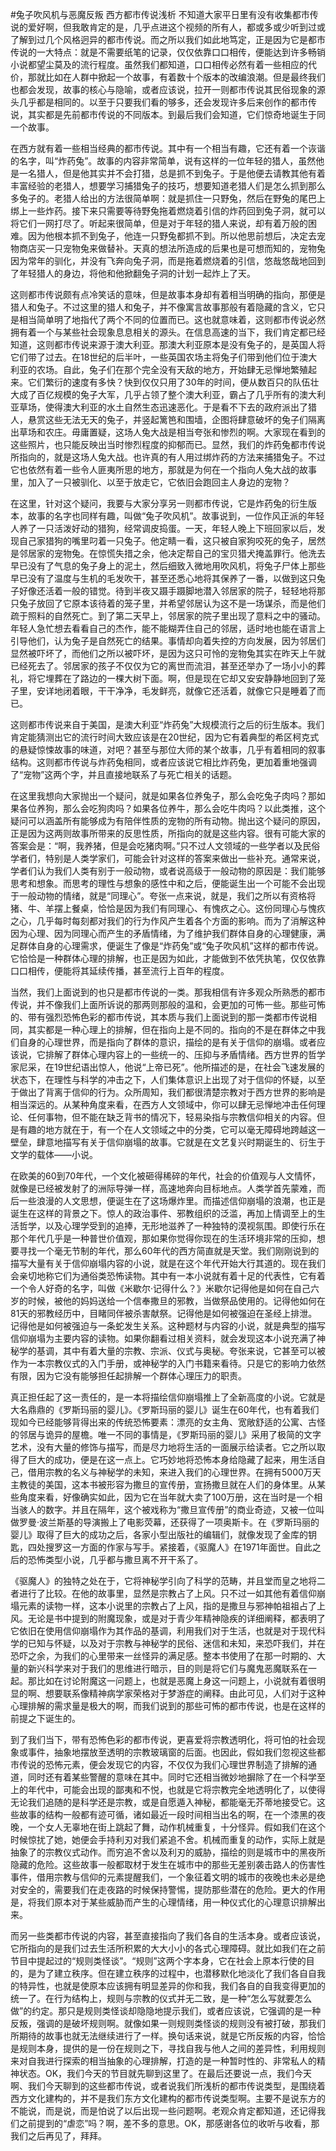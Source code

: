 #兔子吹风机与恶魔反叛 西方都市传说浅析
不知道大家平日里有没有收集都市传说的爱好啊，但我敢肯定的是，几乎点进这个视频的所有人，都或多或少听到过或了解到过几个风格迥异的都市传说。而之所以我们如此地笃定，正是因为它是都市传说的一大特点：就是不需要纸笔的记录，仅仅依靠口口相传，便能达到许多畅销小说都望尘莫及的流行程度。虽然我们都知道，口口相传必然有着一些相应的代价，那就比如在人群中掀起一个故事，有着数十个版本的改编浪潮。但是最终我们也都会发现，故事的核心与隐喻，或者应该说，拉开一则都市传说其民俗现象的源头几乎都是相同的。以至于只要我们看的够多，还会发现许多后来创作的都市传说，其实都是先前都市传说的不同版本。到最后我们会知道，它们惊奇地诞生于同一个故事。

在西方就有着一些相当经典的都市传说。其中有一个相当有趣，它还有着一个诙谐的名字，叫“炸药兔”。故事的内容非常简单，说有这样的一位年轻的猎人，虽然他是一名猎人，但是他其实并不会打猎，总是抓不到兔子。于是他便去请教其他有着丰富经验的老猎人，想要学习捕猎兔子的技巧，想要知道老猎人们是怎么抓到那么多兔子的。老猎人给出的方法很简单啊：就是抓住一只野兔，然后在野兔的尾巴上绑上一些炸药。接下来只需要等待野兔拖着燃烧着引信的炸药回到兔子洞，就可以将它们一网打尽了。听起来很简单，但是对于年轻的猎人来说，却有着万般的困难。因为他根本抓不到兔子，他连一只野兔都抓不到。所以他思前想后，决定去宠物商店买一只宠物兔来做替补。天真的想法所造成的后果也是可想而知的，宠物兔因为常年的驯化，并没有飞奔向兔子洞，而是拖着燃烧着的引信，悠哉悠哉地回到了年轻猎人的身边，将他和他掀翻兔子洞的计划一起炸上了天。

这则都市传说颇有点冷笑话的意味，但是故事本身却有着相当明确的指向，那便是猎人和兔子。不过这里的猎人和兔子，并不像寓言故事那般有着隐藏的含义，它只是相当简单明了地指代了两个不同的位置而已。这也就意味着，这则都市传说必然拥有着一个与某些社会现象息息相关的源头。在信息高速的当下，我们肯定都已经知道，这则都市传说来源于澳大利亚。那澳大利亚原本是没有兔子的，是英国人将它们带了过去。在18世纪的后半叶，一些英国农场主将兔子们带到他们位于澳大利亚的农场。自此，兔子们在那个完全没有天敌的地方，开始肆无忌惮地繁殖起来。它们繁衍的速度有多快？快到仅仅只用了30年的时间，便从数百只的队伍壮大成了百亿规模的兔子大军，几乎占领了整个澳大利亚，霸占了几乎所有的澳大利亚草场，使得澳大利亚的水土自然生态迅速恶化。于是看不下去的政府派出了猎人，悬赏这些无法无天的兔子，并竖起篱笆和围墙，企图将肆意破坏的兔子们隔离出草场和农庄。毋庸置疑，这场人兔大战是相当夸张和惨烈的啊。大家现在看到的这些照片，也只能反映出当时惨烈程度的抑郁而已。显然，我们的炸药兔都市传说所指向的，就是这场人兔大战。也许真的有人用过绑炸药的方法来捕猎兔子。不过它也依然有着一些令人匪夷所思的地方，那就是为何在一个指向人兔大战的故事里，加入了一只被驯化、以至于放走它，它依旧会跑回主人身边的宠物？

在这里，针对这个疑问，我要与大家分享另一则都市传说，它是炸药兔的衍生版本，故事的名字也同样有趣，叫做“兔子吹风机”。故事说到，一位作风正派的年轻人养了一只活泼好动的猎狗，经常调皮捣蛋。一天，年轻人晚上下班回家以后，发现自己家猎狗的嘴里叼着一只兔子。他定睛一看，这只被自家狗咬死的兔子，居然是邻居家的宠物兔。在惊慌失措之余，他决定帮自己的宝贝猎犬掩盖罪行。他洗去早已没有了气息的兔子身上的泥土，然后细致入微地用吹风机，将兔子尸体上那些早已没有了温度与生机的毛发吹干，甚至还悉心地将其保养了一番，以做到这只兔子好像还活着一般的错觉。待到半夜又蹑手蹑脚地潜入邻居家的院子，轻轻地将那只兔子放回了它原本该待着的笼子里，并希望邻居认为这不是一场谋杀，而是他们疏于照料的自然死亡。到了第二天早上，邻居家的院子里出现了意料之中的骚动。年轻人急忙想去看看自己的杰作，能不能糊弄住自己的邻居，适时地也能在语言上引导他们，认为兔子是自然死亡的结果。事情却向着失控的方向发展，因为邻居们显然被吓坏了，而他们之所以被吓坏，是因为这只可怜的宠物兔其实在昨天上午就已经死去了。邻居家的孩子不仅仅为它的离世而流泪，甚至还举办了一场小小的葬礼，将它埋葬在了路边的一棵大树下面。啊，但是现在它却又安安静静地回到了笼子里，安详地闭着眼，干干净净，毛发鲜亮，就像它还活着，就像它只是睡着了而已。

这则都市传说来自于美国，是澳大利亚“炸药兔”大规模流行之后的衍生版本。我们肯定能猜测出它的流行时间大致应该是在20世纪，因为它有着典型的希区柯克式的悬疑惊悚故事的味道，对吧？甚至与那位大师的某个故事，几乎有着相同的叙事结构。这则都市传说与炸药兔相同，或者应该说它相比炸药兔，更加着重地强调了“宠物”这两个字，并且直接地联系了与死亡相关的话题。

在这里我想向大家抛出一个疑问，就是如果各位养兔子，那么会吃兔子肉吗？那如果各位养狗，那么会吃狗肉吗？如果各位养牛，那么会吃牛肉吗？以此类推，这个疑问可以涵盖所有能够成为有陪伴性质的宠物的所有动物。抛出这个疑问的原因，正是因为这两则故事所带来的反思性质，所指向的就是这些内容。很有可能大家的答案会是：“啊，我养猪，但是会吃猪肉啊。”只不过人文领域的一些学者以及民俗学者们，特别是人类学家们，可能会针对这样的答案来做出一些补充。通常来说，学者们认为我们人类有别于一般动物，或者说高级于一般动物的原因是：我们能够思考和想象。而思考的理性与想象的感性中和之后，便能诞生出一个可能不会出现于一般动物的情绪，就是“同理心”。夸张一点来说，就是，我们之所以有资格将猪、牛、羊摆上餐桌，恰恰是因为我们有同理心、有愧疚之心。这份同理心与愧疚之心，几乎每时每刻都对我们的行为作风产生着各个方面的影响。而为了消解这种因为心理、因为同理心而产生的矛盾情绪，为了维护我们群体自身的心理健康，满足群体自身的心理需求，便诞生了像是“炸药兔”或“兔子吹风机”这样的都市传说。它恰恰是一种群体心理的排解，也正是因为如此，才能做到不依凭执笔，仅仅依靠口口相传，便能将其延续传播，甚至流行上百年的程度。

当然，我们上面说到的也只是都市传说的一类。那我相信有许多观众所熟悉的都市传说，并不像我们上面所诉说的那两则那般的温和，会更加的可怖一些。那些可怖的、带有强烈恐怖色彩的都市传说，其本质与我们上面说到的那一类都市传说相同，其实都是一种心理上的排解，但在指向上是不同的。指向的不是在群体之中我们自身的心理世界，而是指向了群体的意识，描绘的是有关于信仰的崩塌。或者应该说，它排解了群体心理内容上的一些统一的、压抑与矛盾情绪。西方世界的哲学家尼采，在19世纪语出惊人，他说“上帝已死”。他所描述的是，在社会飞速发展的状态下，在理性与科学的冲击之下，人们集体意识上出现了对于信仰的怀疑，以至于做出了背离于信仰的行为。众所周知，我们都很清楚宗教对于西方世界的影响是相当深远的。从某种角度来看，在西方人文领域中，你可以肆无忌惮地冲击任何理论、任何事物，但不能在缺乏背书的情况下，轻易染指与宗教信仰相关的内容。但是有趣的地方就在于，有一个在人文领域之中的分类，它可以毫无障碍地跨越这一壁垒，肆意地描写有关于信仰崩塌的故事。它就是在文艺复兴时期诞生的、衍生于文学的载体——小说。

在欧美的60到70年代，一个文化被砸得稀碎的年代，社会的价值观与人文情怀，就像是已经被发射了的洲际导弹一样，高速地奔向目标地点。人类学首先蒙难，而后一些浪漫的人文思想，便诞生在了这场爆炸里。而描述信仰崩塌的浪潮，也正是诞生在这样的背景之下。惊人的政治事件、邪教组织的泛滥，再加上情调至上的生活哲学，以及心理学受到的追捧，无形地滋养了一种独特的漠视氛围。即使行乐在那个年代几乎是一种普世价值观，那如果你觉得你现在的生活环境非常的压抑，想要寻找一个毫无节制的年代，那么60年代的西方简直就是天堂。我们刚刚说到的描写大量有关于信仰崩塌内容的小说，就是在这个年代开始大行其道的。现在我们会亲切地称它们为通俗类恐怖读物。其中有一本小说就有着十足的代表性，它有着一个令人好奇的名字，叫做《米歇尔·记得什么？》米歇尔记得他是如何在自己六岁的时候，被他的妈妈送给一个信奉撒旦的邪教，当做祭品使用的。记得他如何在81天的邪教经历中，目睹同伴被杀害献祭。记得他是如何被强迫在圣经上排泄。记得他是如何被强迫与一条蛇发生关系。这种题材与内容的小说，就是典型的描写信仰崩塌为主要内容的读物。如果你翻看过相关资料，就会发现这本小说充满了神秘学的基调，其中有着大量的宗教、宗派、仪式与奥秘。夸张来说，它甚至可以被作为一本宗教仪式的入门手册，或神秘学的入门书籍来看待。只是它的影响力依然有限，因为它没有能够担任起排解一个群体心理压力的职责。

真正担任起了这一责任的，是一本将描绘信仰崩塌推上了全新高度的小说。它就是大名鼎鼎的《罗斯玛丽的婴儿》。《罗斯玛丽的婴儿》诞生在60年代，也有着我们现如今已经能够背得出来的传统恐怖要素：漂亮的女主角、宽敞舒适的公寓、古怪的邻居与诡异的屋檐。唯一不同的事情是，《罗斯玛丽的婴儿》采用了极简的文字艺术，没有大量的修饰与描写，而是尽力地将生活的一面展示给读者。它之所以取得了巨大的成功，便是在这一点上。它巧妙地将恐怖本身给隐藏了起来，用生活自己，借用宗教的名义与神秘学的未知，来进入我们的心理世界。在拥有5000万天主教徒的美国，这本书被形容为撒旦的宣传册，宣扬撒旦就在人们的身体里。从某些角度来看，好像确实如此，因为它在当年就大卖了100万册，这在当时是一个相当骇人的数字。并且在隔年，这个被戏称为“撒旦宣传册”的商业奇迹，又被一位叫做罗曼·波兰斯基的导演搬上了电影荧幕，还获得了一项奥斯卡。在《罗斯玛丽的婴儿》取得了巨大的成功之后，各家小型出版社的编辑们，就像发现了金库的钥匙，四处搜罗这一方面的作家与写手。紧接着，《驱魔人》在1971年面世。自此之后的恐怖类型小说，几乎都与撒旦离不开干系了。

《驱魔人》的独特之处在于，它将神秘学引向了科学的范畴，并且堂而皇之地将二者进行了比较。在他的故事里，显然是宗教占了上风。只不过一如其他有着信仰崩塌元素的读物一样，这本小说里的宗教占了上风，指的是撒旦与邪神帕祖祖占了上风。无论是书中提到的附魔现象，或是对于青少年精神隐疾的详细阐释，都表明了它依旧在使用信仰崩塌作为其作品的基调，利用我们对于生活，也就是对于现代科学的已知与怀疑，以及对于宗教与神秘学的民俗、迷信和未知，来恐吓我们，并在恐吓之余，为我们的心里带来一丝怪异的满足感。整本书使用了在那一时期的、大量的新兴科学来对于我们的思维进行暗示，目的则是将它们与魔鬼恶魔联系在一起。那比如在讨论附魔这一问题上，也就是恶魔上身这一问题上，小说就有着很明显的啊、想要联系像精神病学家荣格对于梦游症的阐释。由此可见，人们对于这种心理排解的需求量是极大的啊，而我们说到的那些可怖的都市传说，也是在这样的前提之下诞生的。

到了我们当下，带有恐怖色彩的都市传说，更喜爱将宗教透明化，将可怕的社会现象或事件，抽象地摆放至透明的宗教玻璃窗的后面。也因此，假如我们忽视这些都市传说的恐怖元素，便会发现它的内容，不仅仅为我们心理世界制造了排解的通道，同时还有着某些警醒的意味在其中。同时它还相当微妙地摒除了在一个科学至上的年代中，可能会出现的鄙夷和不悦，也就是它将宗教完全地透明化了，以使得无论我们追随的是科学还是宗教，或是自愿遁入神秘，都能毫无芥蒂地接受它。这些故事的结构一般都有迹可循，诸如最近一段时间相当出名的啊，在一个漆黑的夜晚，一个女人无辜地在街上跳起了舞，动作机械重复，十分怪异。假如我们在这个时候惊扰了她，她便会手持利刃对我们紧追不舍。机械而重复的动作，实际上就是抽象了的宗教仪式动作。而穷追不舍以及利刃的威胁，描绘的则是城市中的黑夜所隐藏的危险。这些故事一般都取材于发生在城市中的那些无差别袭击路人的伤害性事件，借用宗教与信仰的元素提醒我们，一个象征着文明的城市的夜晚也未必是绝对安全的，需要我们在走夜路的时候保持警惕，提防那些潜在的危险。更大的作用是，将我们原本对于某些威胁而产生的心理情绪，用一种仪式化的心理意识排解出来。

而另一些类都市传说的内容，甚至直接指向了我们各自的生活本身。或者应该说，它所指向的是我们过去生活所积累的大大小小的各式心理障碍。就比如我们在之前节目中提起过的“规则类怪谈”。“规则”这两个字本身，它在社会上原本行使的目的，是为了建立秩序。但在建立秩序的过程中，也潜移默化地淡化了我们各自自我的特异性，也就是使原本应该拥有明显差异的你和我，我们各自的自我变得更加的统一了。在行为结构上，规则与宗教的仪式并无二致，是一种“怎么写就要怎么做”的约定。那只是规则类怪谈却隐隐地提示我们，或者应该说，它强调的是一种反叛，强调的是破坏规则啊。就像如果一则规则类怪谈的规则没有被打破，那我们所期待的故事也就无法继续进行了一样。换句话来说，就是它所反叛的内容，恰恰是规则本身，提供的是一份在规则之下，寻找自我与他人之间的差异性，利用规则来对自我进行探索的相当抽象的心理排解，打造的是一种暂时性的、非常私人的精神状态。OK，我们今天的节目就先聊到这里了。在最后还要说一点，我们今天啊、我们今天聊到的这些都市传说，或者说我们所浅析的都市传说类型，是围绕着西方文化建构的，并不是我们东方文化建构的都市传说类型啊。主要不是说东方的不能说，而是说，而是怕说了以后出现一些问题啊。老观众肯定都知道，还记得我们之前提到的“虐恋”吗？啊，差不多的意思。OK，那感谢各位的收听与收看，那我们之后再见了，拜拜。